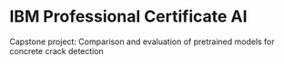 # IBM Professional Certificate AI
Capstone project: Comparison and evaluation of pretrained models for concrete crack detection
